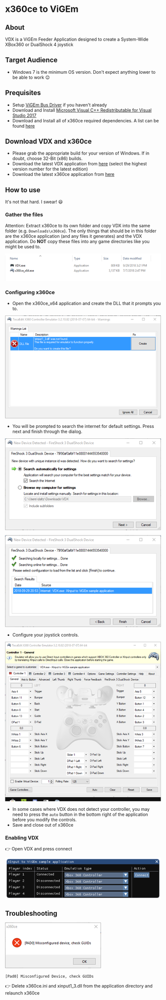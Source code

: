 # x360ce to ViGEm

## About

VDX is a ViGEm Feeder Application designed to create a System-Wide XBox360 or DualShock 4 joystick

## Target Audience

- Windows 7 is the minimum OS version. Don't expect anything lower to be able to work 😉

## Prequisites

- Setup [ViGEm Bus Driver](https://docs.vigem.org/#!vigem-bus-driver-installation.md) if you haven't already
- Download and Install [Microsoft Visual C++ Redistributable for Visual Studio 2017](https://visualstudio.microsoft.com/de/downloads/)
- Download and Install all of x360ce required dependencies. A list can be found [here](https://github.com/x360ce/x360ce#system-requirements)

## Download VDX and x360ce

- Please grab the appropriate build for your version of Windows. If in doubt, choose 32-Bit (x86) builds.
- Download the latest VDX application from [here](https://buildbot.vigem.org/builds/VDX/master/) (select the highest version number for the latest edition)
- Download the latest x360ce application from [here](https://github.com/x360ce/x360ce#download)

## How to use

It's not that hard. I swear! 😃

### Gather the files

Attention: Extract x360ce to its own folder and copy VDX into the same folder (e.g. `Downloads\x360ce`). The only things that should be in this folder are the x360ce application (and any files it generates) and the VDX application. Do **NOT** copy these files into any game directories like you might be used to.

![2018-09-29_16-41-39.png](img/2018-09-29_16-41-39.png)

### Configuring x360ce

- Open the x360ce_x64 application and create the DLL that it prompts you to. 

![x360ce_x64_2018-09-29_16-44-21.png](img/x360ce_x64_2018-09-29_16-44-21.png)

- You will be prompted to search the internet for default settings. Press next and finish through the dialog.

![x360ce_x64_2018-09-29_16-49-17.png](img/x360ce_x64_2018-09-29_16-49-17.png)

![x360ce_x64_2018-09-29_16-49-33.png](img/x360ce_x64_2018-09-29_16-49-33.png)

- Configure your joystick controls.

![x360ce_x64_2018-09-29_16-54-11.png](img/x360ce_x64_2018-09-29_16-54-11.png)

- In some cases where VDX does not detect your controller, you may need to press the `auto` button in the bottom right of the application before you modify the controls.
- Save and close out of x360ce

### Enabling VDX

👉 Open VDX and press connect

![VDX_2018-09-29_16-57-57.png](img/VDX_2018-09-29_16-57-57.png)

## Troubleshooting

![Pad0_Error_10_2_2018.png](img/Pad0_Error_10_2_2018.png)

`[Pad0] Misconfigured Device, check GUIDs`

👉 Delete x360ce.ini and xinput1_3.dll from the application directory and relaunch x360ce

